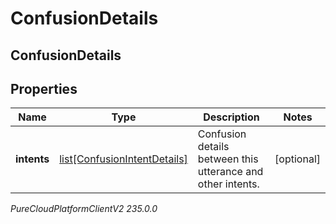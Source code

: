# ConfusionDetails

## ConfusionDetails

## Properties

|Name | Type | Description | Notes|
|------------ | ------------- | ------------- | -------------|
| **intents** | [list[ConfusionIntentDetails]](ConfusionIntentDetails) | Confusion details between this utterance and other intents. | [optional] |



_PureCloudPlatformClientV2 235.0.0_
